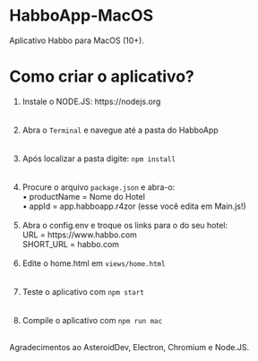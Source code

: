 # HabboApp-MacOS
Aplicativo Habbo para MacOS (10+).

# Como criar o aplicativo?
<ol>
<li> Instale o NODE.JS: https://nodejs.org<br></li>
 <br><br>
<li> Abra o <code>Terminal</code> e navegue até a pasta do HabboApp</li>
<br><br>
<li> Após localizar a pasta digite: <code>npm install</code></li>
<br><br>
<li> Procure o arquivo <code>package.json</code> e abra-o:<br>
• productName = Nome do Hotel<br>
• appId = app.habboapp.r4zor (esse você edita em Main.js!)
<br><br>
<li>Abra o config.env e troque os links para o do seu hotel:</li>
URL = https://www.habbo.com<br>
SHORT_URL = habbo.com
  <br><br>
<li>Edite o home.html em <code>views/home.html</code></li>
<br><br>
<li>Teste o aplicativo com <code>npm start</code></li>
 <br><br> 
<li>Compile o aplicativo com <code>npm run mac</code></li>
</ol>
<br>
Agradecimentos ao AsteroidDev, Electron, Chromium e Node.JS.


